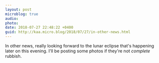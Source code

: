 ```yaml
---
layout: post
microblog: true
audio: 
photo: 
date: 2018-07-27 22:48:22 +0400
guid: http://kaa.micro.blog/2018/07/27/in-other-news.html
---
```

In other news, really looking forward to the lunar eclipse that's happening later on this evening. I'll be posting some photos if they're not _complete_ rubbish.

